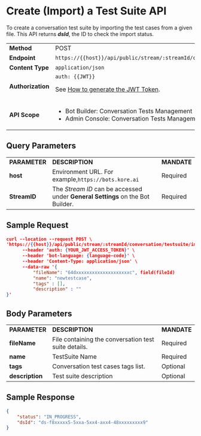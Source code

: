 # Create (Import) a Test Suite API

To create a conversation test suite by importing the test cases from a given file. This API returns **_dsId_**, the ID to check the import status.


<table>
  <tr>
   <td><strong>Method</strong>
   </td>
   <td>POST
   </td>
  </tr>
  <tr>
   <td><strong>Endpoint</strong>
   </td>
   <td><code>https://{{host}}/api/public/stream/:streamId/conversation/testsuite/import</code>
   </td>
  </tr>
  <tr>
   <td><strong>Content Type</strong>
   </td>
   <td><code>application/json</code>
   </td>
  </tr>
  <tr>
   <td><strong>Authorization</strong>
   </td>
   <td><code>auth: {{JWT}}</code>
<p>
See <a href="https://developer.kore.ai/docs/bots/api-guide/apis/#Generating_the_JWT_Token">How to generate the JWT Token</a>.
   </td>
  </tr>
  <tr>
   <td><strong>API Scope</strong>
   </td>
   <td>
<ul>

<li>Bot Builder: Conversation Tests Management

<li>Admin Console: Conversation Tests Management
</li>
</ul>
   </td>
  </tr>
</table>



## Query Parameters


<table>
  <tr>
   <td><strong>PARAMETER</strong>
   </td>
   <td><strong>DESCRIPTION</strong>
   </td>
   <td><strong>MANDATE</strong>
   </td>
  </tr>
  <tr>
   <td><strong>host</strong>
   </td>
   <td>Environment URL. For example,<code>https://bots.kore.ai</code>
   </td>
   <td>Required
   </td>
  </tr>
  <tr>
   <td><strong>StreamID</strong>
   </td>
   <td>The  <em>Stream ID</em> can be accessed under <strong>General Settings</strong> on the Bot Builder.
   </td>
   <td>Required
   </td>
  </tr>
</table>



## Sample Request


```json
curl --location --request POST \     
'https://{{host}}/api/public/stream/:streamId/conversation/testsuite/import' \
      --header 'auth: {YOUR_JWT_ACCESS_TOKEN}' \
      --header 'bot-language: {language-code}' \
      --header 'Content-Type: application/json' \
      --data-raw '{
          "fileName": "64dxxxxxxxxxxxxxxxxxxxxc", field(fileId)
          "name": "newtestcase", 
          "tags" : [],
          "description" : ""
}'
```



## Body Parameters


<table>
  <tr>
   <td><strong>PARAMETER</strong>
   </td>
   <td><strong>DESCRIPTION</strong>
   </td>
   <td><strong>MANDATE</strong>
   </td>
  </tr>
  <tr>
   <td><strong>fileName</strong>
   </td>
   <td>File containing the conversation test suite details.
   </td>
   <td>Required
   </td>
  </tr>
  <tr>
   <td><strong>name</strong>
   </td>
   <td>TestSuite Name
   </td>
   <td>Required
   </td>
  </tr>
  <tr>
   <td><strong>tags</strong>
   </td>
   <td>Conversation test cases tags list.
   </td>
   <td>Optional
   </td>
  </tr>
  <tr>
   <td><strong>description</strong>
   </td>
   <td>Test suite description
   </td>
   <td>Optional
   </td>
  </tr>
</table>



## Sample Response


```json
{
    "status": "IN_PROGRESS",
    "dsId": "ds-f8xxxxx5-5xxa-5xx4-axx4-48xxxxxxxxx9" 
}
